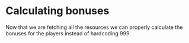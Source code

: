# Calculating bonuses

Now that we are fetching all the resources we can properly calculate the bonuses for the players instead of hardcoding 999.

